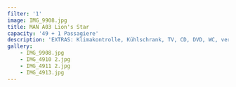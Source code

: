 ```yaml
---
filter: '1'
image: IMG_9908.jpg
title: MAN A03 Lion's Star
capacity: '49 + 1 Passagiere'
description: 'EXTRAS: Klimakontrolle, Kühlschrank, TV, CD, DVD, WC, verstellbare Sitze, Sicherheitsgurt'
gallery:
    - IMG_9908.jpg
    - IMG_4910 2.jpg
    - IMG_4911 2.jpg
    - IMG_4913.jpg
---
```

